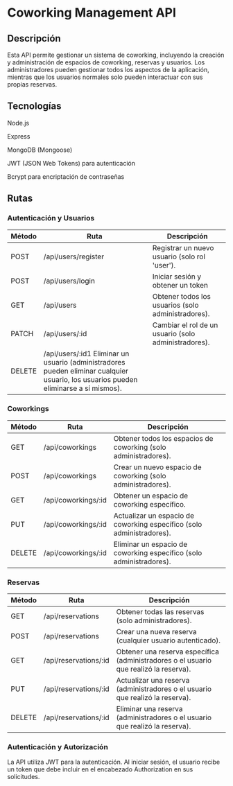 # ﻿Coworking Management API

## Descripción

Esta API permite gestionar un sistema de coworking, incluyendo la creación y administración de espacios de coworking, reservas y usuarios. Los administradores pueden gestionar todos los aspectos de la aplicación, mientras que los usuarios normales solo pueden interactuar con sus propias reservas.

## Tecnologías

Node.js

Express

MongoDB (Mongoose)

JWT (JSON Web Tokens) para autenticación

Bcrypt para encriptación de contraseñas


## Rutas

### Autenticación y Usuarios
| Método | Ruta                                     | Descripción                           |
|--------|------------------------------------------|---------------------------------------|
| POST  | /api/users/register | Registrar un nuevo usuario (solo rol 'user').  |
|POST| /api/users/login| Iniciar sesión y obtener un token|
|GET |/api/users| Obtener todos los usuarios (solo administradores).|
|PATCH| /api/users/:id| Cambiar el rol de un usuario (solo administradores).|
|DELETE| /api/users/:id1 Eliminar un usuario (administradores pueden eliminar cualquier usuario, los usuarios pueden eliminarse a sí mismos).|

### Coworkings
| Método | Ruta                                     | Descripción                           |
|--------|------------------------------------------|---------------------------------------|
|GET| /api/coworkings| Obtener todos los espacios de coworking (solo administradores).|
|POST| /api/coworkings| Crear un nuevo espacio de coworking (solo administradores).|
|GET| /api/coworkings/:id| Obtener un espacio de coworking específico.|
|PUT |/api/coworkings/:id| Actualizar un espacio de coworking específico (solo administradores).|
|DELETE| /api/coworkings/:id| Eliminar un espacio de coworking específico (solo administradores).|

### Reservas
| Método | Ruta                                     | Descripción                           |
|--------|------------------------------------------|---------------------------------------|
|GET| /api/reservations| Obtener todas las reservas (solo administradores).|
|POST| /api/reservations| Crear una nueva reserva (cualquier usuario autenticado).|
|GET| /api/reservations/:id| Obtener una reserva específica (administradores o el usuario que realizó la reserva).|
|PUT| /api/reservations/:id| Actualizar una reserva (administradores o el usuario que realizó la reserva).|
|DELETE| /api/reservations/:id| Eliminar una reserva (administradores o el usuario que realizó la reserva).|

### Autenticación y Autorización

La API utiliza JWT para la autenticación. Al iniciar sesión, el usuario recibe un token que debe incluir en el encabezado Authorization en sus solicitudes.




